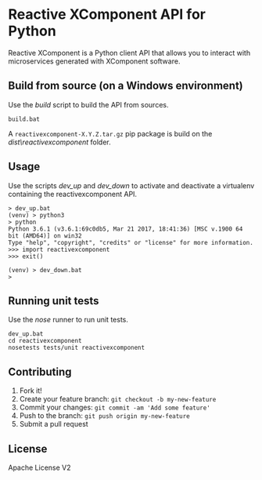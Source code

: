 # Reactive XComponent API for Python 

Reactive XComponent is a Python client API that allows you to interact with microservices generated with XComponent software.

## Build from source (on a Windows environment)
Use the *build* script to build the API from sources.
```
build.bat
```
A ``reactivexcomponent-X.Y.Z.tar.gz`` pip package is build on the *dist\reactivexcomponent* folder.

## Usage
Use the scripts *dev_up* and *dev_down* to activate and deactivate a virtualenv containing the reactivexcomponent API.

```
> dev_up.bat
(venv) > python3
> python
Python 3.6.1 (v3.6.1:69c0db5, Mar 21 2017, 18:41:36) [MSC v.1900 64 bit (AMD64)] on win32
Type "help", "copyright", "credits" or "license" for more information.
>>> import reactivexcomponent
>>> exit()

(venv) > dev_down.bat
> 
```

## Running unit tests
Use the *nose* runner to run unit tests.
```
dev_up.bat
cd reactivexcomponent
nosetests tests/unit reactivexcomponent
```

## Contributing
1. Fork it!
2. Create your feature branch: `git checkout -b my-new-feature`
3. Commit your changes: `git commit -am 'Add some feature'`
4. Push to the branch: `git push origin my-new-feature`
5. Submit a pull request

## License
Apache License V2

